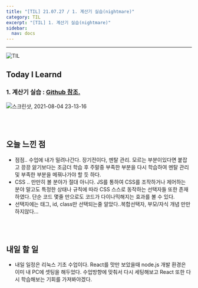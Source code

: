 ```yaml
---
title: "[TIL] 21.07.27 / 1. 계산기 실습(nightmare)"
category: TIL
excerpt: "[TIL] 1. 계산기 실습(nightmare)"
sidebar:
  nav: docs
---
```


---

![TIL](https://user-images.githubusercontent.com/83164003/127775612-7464075f-89e7-478e-82ee-dc1c2710a125.jpeg)
## Today I Learnd
### 1. 계산기 실습 : <a href="https://github.com/JH8459/im-sprint-calculator" target="_blank">Github 참조.</a>

![스크린샷, 2021-08-04 23-13-16](https://user-images.githubusercontent.com/83164003/128197509-0d4eb176-88a6-4b30-bc89-5c1e6fe2ee54.png)


<br>
<br>

## 오늘 느낀 점
- 점점.. 수업에 내가 밀려나간다. 장기전이다, 멘탈 관리. 모르는 부분이있다면 붙잡고 끙끙 앓기보다는 조금더 학습 후 주말중 부족한 부분을 다시 학습하여 멘탈 관리 및 부족한 부분을 메꿔나가야 할 듯 하다.
- CSS .. 만만히 볼 분야가 절대 아니다. JS를 통하여 CSS를 조작하거나 제어하는 분야 말고도 특정한 상태나 규칙에 따라 CSS 스스로 동작하는 선택자들 또한 존재하였다. 단순 코드 몇줄 만으로도 코드가 다이나믹해지는 효과를 볼 수 있다. 
- 선택자에는 태그, id, class만 선택되는줄 알았다..복합선택자, 부모/자식 개념 만만하지않다...



<br>
<br>

## 내일 할 일
- 내일 일정은 리눅스 기초 수업이다. React를 맛만 보았을때 node.js 개발 환경은 이미 내 PC에 셋팅을 해두었다. 수업방향에 맞춰서 다시 세팅해보고 React 또한 다시 학습해보는 기회를 가져봐야겠다.
